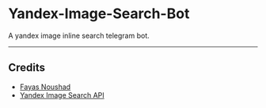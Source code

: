 # Yandex-Image-Search-Bot

A yandex image inline search telegram bot.

---

## Credits

- [Fayas Noushad](https://github.com/FayasNoushad)
- [Yandex Image Search API](https://apibu.herokuapp.com/api/y-images)
